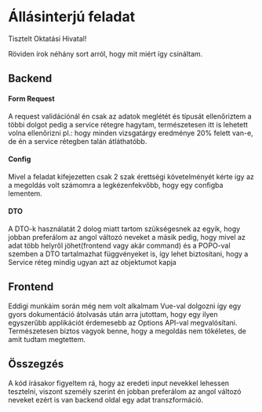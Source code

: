 # Állásinterjú feladat

Tisztelt Oktatási Hivatal!

Röviden írok néhány sort arról, hogy mit miért így csináltam.

## Backend

#### Form Request
A request validációnál én csak az adatok meglétét és típusát ellenőriztem a többi dolgot pedig a service rétegre hagytam, természetesen itt is lehetett volna ellenőrizni pl.: hogy minden vizsgatárgy eredménye 20% felett van-e, de én a service rétegben talán átláthatóbb.

#### Config
Mivel a feladat kifejezetten csak 2 szak érettségi követelményét kérte így az a megoldás volt számomra a legkézenfekvőbb, hogy egy configba lementem.

#### DTO
A DTO-k használatát 2 dolog miatt tartom szükségesnek az egyik, hogy jobban preferálom az angol változó neveket a másik pedig, hogy mivel az adat több helyről jöhet(frontend vagy akár command) és a POPO-val szemben a DTO tartalmazhat függvényeket is, így lehet biztosítani, hogy a Service réteg mindig ugyan azt az objektumot kapja

## Frontend
Eddigi munkáim során még nem volt alkalmam Vue-val dolgozni így egy gyors dokumentáció átolvasás után arra jutottam, hogy egy ilyen egyszerűbb applikációt érdemesebb az Options API-val megvalósítani. Természetesen biztos vagyok benne, hogy a megoldás nem tökéletes, de amit tudtam megtettem.

## Összegzés
A kód írásakor figyeltem rá, hogy az eredeti input nevekkel lehessen tesztelni, viszont személy szerint én jobban preferálom az angol változó neveket ezért is van backend oldal egy adat transzformáció.